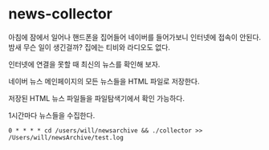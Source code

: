# news-collector

아침에 잠에서 일어나 핸드폰을 집어들어 네이버를 들어가보니 인터넷에 접속이 안된다. 밤새 무슨 일이 생긴걸까? 집에는 티비와 라디오도 없다. 

인터넷에 연결을 못할 때 최신의 뉴스를 확인해 보자. 

네이버 뉴스 메인페이지의 모든 뉴스들을 HTML 파일로 저장한다. 

저장된 HTML 뉴스 파일들을 파일탐색기에서 확인 가능하다. 

1시간마다 뉴스들을 수집한다. 

```
0 * * * * cd /users/will/newsarchive && ./collector >> /Users/will/newsArchive/test.log
```

